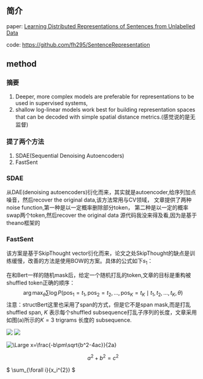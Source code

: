 ## 简介 
paper: [Learning Distributed Representations of Sentences from Unlabelled Data](https://arxiv.org/abs/1602.03483)

code: https://github.com/fh295/SentenceRepresentation

## method  

### 摘要  
1. Deeper, more complex models are preferable for representations to be used in supervised systems,
2. shallow log-linear models work best for building representation spaces that can be decoded with simple spatial distance metrics.(感觉说的是无监督)
### 提了两个方法
1. SDAE(Sequential Denoising Autoencoders)
2. FastSent

### SDAE
从DAE(denoising autoencoders)衍化而来，其实就是autoencoder,给序列加点噪音，然后recover the original data,该方法常用与CV领域，
文章提供了两种noise function,第一种是以一定概率删除部分token， 第二种是以一定的概率swap两个token,然后recover the original data
源代码我没来得及看,因为是基于theano框架的
### FastSent
该方案是基于SkipThought vector衍化而来，论文之处SkipThought的缺点是训练缓慢，改善的方法是使用BOW的方案。具体的公式如下$s_1$：


在和Bert一样的随机mask后，给定一个随机打乱的token,文章的目标是重构被shuffled token正确的顺序：
$$
\arg \max _{\theta} \sum \log P\left(\operatorname{pos}_{1}=t_{1}, \operatorname{pos}_{2}=t_{2}, \ldots, \operatorname{pos}_{K}=t_{K} \mid t_{1}, t_{2}, \ldots, t_{K}, \theta\right)
$$
注意：structBert这里也采用了span的方式，但是它不是span mask,而是打乱shuffled span, $K$ 表示每个shuffled subsequence打乱子序列的长度，文章采用如图(a)所示的$ K=3$  trigrams 长度的 subsequence.


<img src="https://render.githubusercontent.com/render/math?math=x_{1,2} = \frac{-b \pm \sqrt{b^2-4ac}}{2b}">
<img src="https://render.githubusercontent.com/render/math?math=x_{1,2} = \frac{-b \pm \sqrt{b^2-4ac}}{2b}">

![\Large x=\frac{-b\pm\sqrt{b^2-4ac}}{2a}](https://latex.codecogs.com/svg.latex?\Large&space;x=\frac{-b\pm\sqrt{b^2-4ac}}{2a}) 
```math
a^2+b^2=c^2
```
$ \sum_{\forall i}{x_i^{2}} $